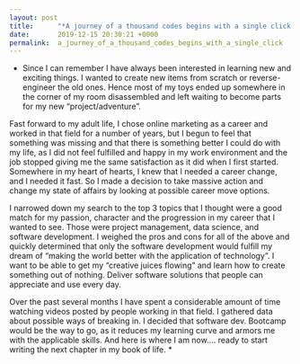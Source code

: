 ```yaml
---
layout: post
title:      "*A journey of a thousand codes begins with a single click.*"
date:       2019-12-15 20:30:21 +0000
permalink:  a_journey_of_a_thousand_codes_begins_with_a_single_click
---
```




* Since I can remember I have always been interested in learning new and exciting things. I wanted to create new items from scratch or reverse-engineer the old ones. Hence most of my toys ended up somewhere in the corner of my room disassembled and left waiting to become parts for my new “project/adventure”.
 
 Fast forward to my adult life, I chose online marketing as a career and worked in that field for a number of years, but I begun to feel that something was missing and that there is something better  I could do with my life, as I did not feel fulfilled and happy in my work environment and the job stopped giving me the same satisfaction as it did when I first started. Somewhere in my heart of hearts, I knew that I needed a career change, and I needed it fast. So I made a decision to take massive action and change my state of affairs by looking at possible career move options.
 
  I narrowed down my search to the top 3 topics that I thought were a good match for my passion, character and the progression in my career that I wanted to see. Those were project management, data science, and software development. I weighed the pros and cons for all of the above and quickly determined that only the software development would fulfill my dream of “making the world better with the application of technology”. I want to be able to get my “creative juices flowing” and learn how to create something out of nothing. Deliver software solutions that people can appreciate and use every day. 

 Over the past several months I have spent a considerable amount of time watching videos posted by people working in that field. I gathered data about possible ways of breaking in. I decided that software dev. Bootcamp would be the way to go, as it reduces my learning curve and armors me with the applicable skills. And here is where I am now…. ready to start writing the next chapter in my book of life.
*
